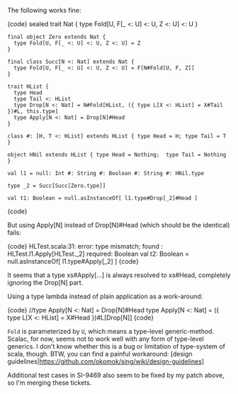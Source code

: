 The following works fine:

{code}
    sealed trait Nat {
      type Fold[U, F[_ <: U] <: U, Z <: U] <: U
    }

    final object Zero extends Nat {
      type Fold[U, F[_ <: U] <: U, Z <: U] = Z
    }

    final class Succ[N <: Nat] extends Nat {
      type Fold[U, F[_ <: U] <: U, Z <: U] = F[N#Fold[U, F, Z]]
    }

    trait HList {
      type Head
      type Tail <: HList
      type Drop[N <: Nat] = N#Fold[HList, ({ type L[X <: HList] = X#Tail })#L, this.type]
      type Apply[N <: Nat] = Drop[N]#Head
    }

    class #: [H, T <: HList] extends HList { type Head = H; type Tail = T }

    object HNil extends HList { type Head = Nothing;  type Tail = Nothing }

    val l1 = null: Int #: String #: Boolean #: String #: HNil.type

    type _2 = Succ[Succ[Zero.type]]

    val t1: Boolean = null.asInstanceOf[ l1.type#Drop[_2]#Head ]
{code}

But using Apply[N] instead of Drop[N]#Head (which should be the identical) fails:

{code}
    HLTest.scala:31: error: type mismatch;
     found   : HLTest.l1.Apply[HLTest._2]
     required: Boolean
      val t2: Boolean = null.asInstanceOf[ l1.type#Apply[_2] ]
{code}

It seems that a type xs#Apply[...] is always resolved to xs#Head, completely ignoring the Drop[N] part.

Using a type lambda instead of plain application as a work-around:

{code}
  //type Apply[N <: Nat] = Drop[N]#Head
  type Apply[N <: Nat] = ({ type L[X <: HList] = X#Head })#L[Drop[N]]
{code}

`Fold` is parameterized by `U`, which means a type-level generic-method.
Scalac, for now, seems not to work well with any form of type-level generics.
I don't know whether this is a bug or limitation of type-system of scala, though.
BTW, you can find a painful workaround: [design guidelines|https://github.com/okomok/sing/wiki/design-guidelines]


Additional test cases in SI-9469 also seem to be fixed by my patch above, so I'm merging these tickets.
